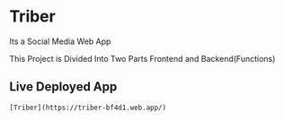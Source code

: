 # Triber

Its a Social Media Web App

This Project is Divided Into Two Parts Frontend and Backend(Functions)

## Live Deployed App

```
[Triber](https://triber-bf4d1.web.app/)
```
